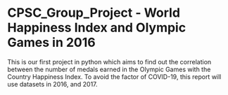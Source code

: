 # CPSC_Group_Project - World Happiness Index and Olympic Games in 2016
This is our first project in python which aims to find out the correlation between the number of medals earned in the Olympic Games with the Country Happiness Index. To avoid the factor of COVID-19, this report will use datasets in 2016, and 2017.
